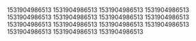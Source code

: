 1531904986513
1531904986513
1531904986513
1531904986513
1531904986513
1531904986513
1531904986513
1531904986513
1531904986513
1531904986513
1531904986513
1531904986513
1531904986513
1531904986513
1531904986513